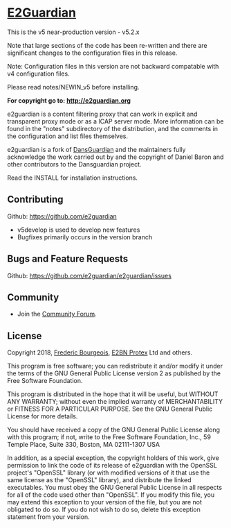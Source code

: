 # [E2Guardian](http://e2guardian.org)

This is the v5 near-production version - v5.2.x  

Note that large sections of the code has been re-written and there are
significant changes to the configuration files in this release.

Note: Configuration files in this version are not backward compatable
with v4 configuration files.

Please read notes/NEWIN_v5 before installing.

**For copyright go to: http://e2guardian.org**

e2guardian is a content filtering proxy that can work in 
explicit and transparent proxy mode or as a ICAP server mode.
More information can be found in the "notes" subdirectory of the distribution, 
and the comments in the configuration and list files themselves.

e2guardian is a fork of [DansGuardian](http://dansguardian.org) and the 
maintainers fully acknowledge the work carried out by and the copyright 
of Daniel Baron and other contributors to the Dansguardian project.

Read the INSTALL for installation instructions.

## Contributing

Github: https://github.com/e2guardian

*	v5develop is used to develop new features
*	Bugfixes primarily occurs in the version branch 

## Bugs and Feature Requests

Github: https://github.com/e2guardian/e2guardian/issues

## Community

*	 Join the [Community
    Forum](https://groups.google.com/forum/#!forum/e2guardian).

## License

Copyright 2018, [Frederic Bourgeois](http://numsys.eu), [E2BN Protex](http://protex.e2bn.org) Ltd and others.

This program is free software; you can redistribute it and/or modify
it under the terms of the GNU General Public License version 2 as
published by the Free Software Foundation.

This program is distributed in the hope that it will be useful,
but WITHOUT ANY WARRANTY; without even the implied warranty of
MERCHANTABILITY or FITNESS FOR A PARTICULAR PURPOSE.  See the
GNU General Public License for more details.

You should have received a copy of the GNU General Public License
along with this program; if not, write to the Free Software
Foundation, Inc., 59 Temple Place, Suite 330, Boston, MA  02111-1307  USA

In addition, as a special exception, the copyright holders
of this work, give permission to link the code of its release of e2guardian
with the OpenSSL project's "OpenSSL" library (or with modified versions of
it that use the same license as the "OpenSSL" library), and distribute the
linked executables.  You must obey the GNU General Public License in all
respects for all of the code used other than "OpenSSL".  If you modify this
file, you may extend this exception to your version of the file, but you are
not obligated to do so.  If you do not wish to do so, delete this exception
statement from your version.
